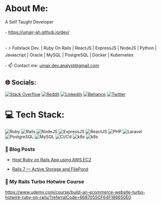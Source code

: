 # About Me:
A Self Taught Developer<br><br>- https://umair-ah.github.io/dev/<br><br><br>- ⚡ Fullstack Dev. | Ruby On Rails | ReactJS | ExpressJS | NodeJS | Python | Javascript | Oracle | MySQL | PostgreSQL | Docker | Kubernetes <br><br>- 📫 Contact me: umair.dev.analyst@gmail.com


## 🌐 Socials:
 
 
 
 
[![Stack Overflow](https://img.shields.io/badge/-Stackoverflow-FE7A16?logo=stack-overflow&logoColor=white)](https://stackoverflow.com/users/20214145) [![Reddit](https://img.shields.io/badge/Reddit-%23FF4500.svg?logo=Reddit&logoColor=white)](https://reddit.com/user/umair_ah) [![LinkedIn](https://img.shields.io/badge/LinkedIn-%230077B5.svg?logo=linkedin&logoColor=white)](https://linkedin.com/in/umair-ahmed-70825b239) [![Behance](https://img.shields.io/badge/Behance-1769ff?logo=behance&logoColor=white)](https://behance.net/Zemotic) [![Twitter](https://img.shields.io/badge/Twitter-%231DA1F2.svg?logo=Twitter&logoColor=white)](https://x.com/ShaikhUmair_dev)
 
 

# 💻 Tech Stack:
![Ruby](https://img.shields.io/badge/ruby-%23CC342D.svg?style=for-the-badge&logo=ruby&logoColor=white) ![Rails](https://img.shields.io/badge/rails-%23CC0000.svg?style=for-the-badge&logo=ruby-on-rails&logoColor=white) ![NodeJS](https://img.shields.io/badge/node.js-339933?style=for-the-badge&logo=Node.js&logoColor=white) ![ExpressJS](https://img.shields.io/badge/express.js-000000?style=for-the-badge&logo=express&logoColor=white) ![ReactJS](https://shields.io/badge/react-black?logo=react&style=for-the-badge) ![PHP](https://img.shields.io/badge/PHP-777BB4?logo=php&logoColor=white) ![Laravel](https://img.shields.io/badge/Laravel-v10-FF2D20?style=for-the-badge&logo=laravel&logoColor=white)  ![PostgreSQL](https://img.shields.io/badge/postgresql-4169e1?style=for-the-badge&logo=postgresql&logoColor=white) ![MySQL](https://img.shields.io/badge/MySQL-4479A1?style=for-the-badge&logo=mysql&logoColor=white) ![Ci/Cd](https://img.shields.io/badge/CI%2FCD-2088FF?style=for-the-badge&logo=github-actions&logoColor=white) ![k8s](https://img.shields.io/badge/Kubernetes-326CE5?style=for-the-badge&logo=Kubernetes&logoColor=white) ![k8s](https://img.shields.io/badge/docker-257bd6?style=for-the-badge&logo=docker&logoColor=white)



### 📕 Blog Posts

- [Host Ruby on Rails App using AWS EC2](https://medium.com/@umairahmed200203.umair/host-ruby-on-rails-app-on-aws-ec2-2a8ab3ccfa40)

<!-- BLOG-POST-LIST:START -->
- [Rails 7 — Active Storage and FilePond](https://medium.com/@umairahmed200203.umair/rails-7-active-storage-and-filepond-e2d5c9a35ee5)


### 📘 My Rails Turbo Hotwire Course
https://www.udemy.com/course/build-an-ecommerce-website-turbo-hotwire-ruby-on-rails/?referralCode=6687055CF64F186650E0



